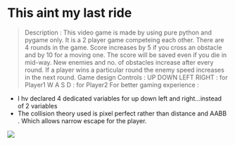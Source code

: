 # This aint my last ride

>Description :
This video game is made by using pure python and pygame only.
It is a 2 player game competeing each other. There are 4 rounds in the game.
Score increases by 5 if you cross an obstacle and by 10 for a moving one.
The score will be saved even if you die in mid-way.
New enemies and no. of obstacles increase after every round.
If a player wins a particular round the enemy speed increases in the next round.
Game design
Controls :
UP DOWN LEFT RIGHT : for Player1
W A S D : for Player2
For better gaming experience :
* I hv declared 4 dedicated variables for up down left and right...instead of 2 variables
* The collision theory used is pixel perfect rather than distance and AABB .
Which allows narrow escape for the player.

![](https://github.com/cyk-psych/this-aint-my-last-ride/blob/master/miss.png?raw=true)
